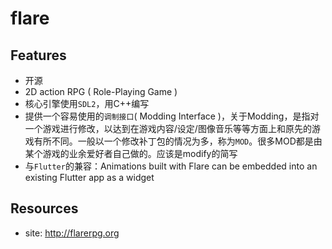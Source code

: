 # flare

## Features

* 开源
* 2D action RPG ( Role-Playing Game )
* 核心引擎使用`SDL2`，用C++编写
* 提供一个容易使用的`调制接口`( Modding Interface )，关于Modding，是指对一个游戏进行修改，以达到在游戏内容/设定/图像音乐等等方面上和原先的游戏有所不同。一般以一个修改补丁包的情况为多，称为`MOD`。很多MOD都是由某个游戏的业余爱好者自己做的。应该是modify的简写
* 与`Flutter`的兼容：Animations built with Flare can be embedded into an existing Flutter app as a widget

## Resources

* site: <http://flarerpg.org>


